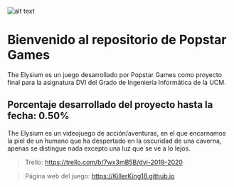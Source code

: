 ![alt text](https://github.com/KillerKing18/KillerKing18.github.io/blob/master/assets/logo/PopStarLogo.png "Popstar Games Madrid")
# Bienvenido al repositorio de Popstar Games

The Elysium es un juego desarrollado por Popstar Games como proyecto final para la asignatura DVI del Grado de Ingeniería Informática de la UCM.

<h2>Porcentaje desarrollado del proyecto hasta la fecha: 0.50% </h2>


The Elysium es un videojuego de acción/aventuras, en el que encarnamos la piel de un humano que ha despertado en la oscuridad de una caverna, apenas se distingue nada excepto una luz que se ve a lo lejos.

> Trello: https://trello.com/b/7wx3mB5B/dvi-2019-2020

> Página web del juego: https://KillerKing18.github.io
